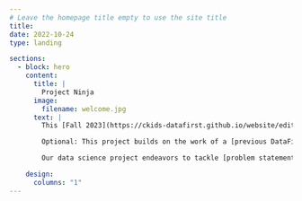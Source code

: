```yaml
---
# Leave the homepage title empty to use the site title
title:
date: 2022-10-24
type: landing

sections:
  - block: hero
    content:
      title: |
        Project Ninja
      image:
        filename: welcome.jpg
      text: |
        This [Fall 2023](https://ckids-datafirst.github.io/website/editions/2023-fall/#dates) [DataFirst project](https://ckids-datafirst.github.io/website/) addressed the problem of [1-sentence problem statement](problem-statement). It uses data about [1-sentence data description](data). Our work focuses on [1-sentence description of approach](approach). Our initial results indicate [1-sentence summary of results](results).

        Optional: This project builds on the work of a [previous DataFirst project|link to another project from a previous semester].

        Our data science project endeavors to tackle [problem statement]. Our motivation to address this problem stems from [explain the motivation behind the project, e.g., its potential to improve lives, contribute to a specific field, or drive innovation].

    design:
      columns: "1"
---
```

